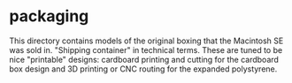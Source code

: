 # packaging

This directory contains models of the original boxing that the
Macintosh SE was sold in.  "Shipping container" in technical terms.
These are tuned to be nice "printable" designs: cardboard printing and
cutting for the cardboard box design and 3D printing or CNC routing
for the expanded polystyrene.
